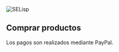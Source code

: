 ![SELisp](https://i.ibb.co/SdHq6jF/Logo-Se-Lisp03.jpg)



## Comprar productos

Los pagos son realizados mediante PayPal.







